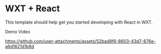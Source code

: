 # WXT + React

This template should help get you started developing with React in WXT.

Demo Video

https://github.com/user-attachments/assets/52bad8f6-8603-43d7-876e-a6d1621d1b8d
